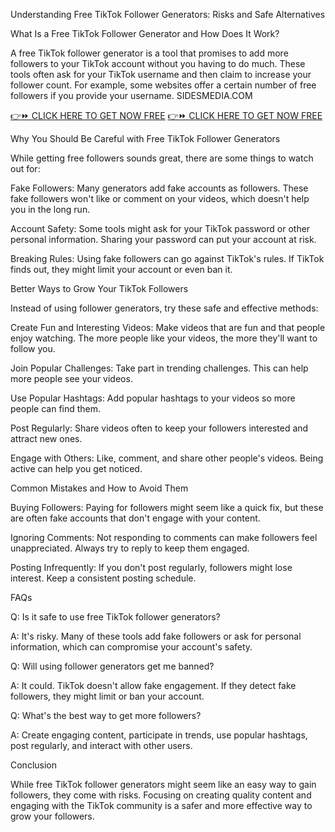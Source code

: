 Understanding Free TikTok Follower Generators: Risks and Safe Alternatives

What Is a Free TikTok Follower Generator and How Does It Work?

A free TikTok follower generator is a tool that promises to add more followers to your TikTok account without you having to do much. These tools often ask for your TikTok username and then claim to increase your follower count. For example, some websites offer a certain number of free followers if you provide your username. 
SIDESMEDIA.COM

[👉⏩ CLICK HERE TO GET NOW FREE](https://ecomadboosters.xyz/%20free%20tiktok%20followers%20generator/)
[👉⏩ CLICK HERE TO GET NOW FREE](https://ecomadboosters.xyz/%20free%20tiktok%20followers%20generator/)

Why You Should Be Careful with Free TikTok Follower Generators

While getting free followers sounds great, there are some things to watch out for:

Fake Followers: Many generators add fake accounts as followers. These fake followers won't like or comment on your videos, which doesn't help you in the long run.

Account Safety: Some tools might ask for your TikTok password or other personal information. Sharing your password can put your account at risk.

Breaking Rules: Using fake followers can go against TikTok's rules. If TikTok finds out, they might limit your account or even ban it.

Better Ways to Grow Your TikTok Followers

Instead of using follower generators, try these safe and effective methods:

Create Fun and Interesting Videos: Make videos that are fun and that people enjoy watching. The more people like your videos, the more they'll want to follow you.

Join Popular Challenges: Take part in trending challenges. This can help more people see your videos.

Use Popular Hashtags: Add popular hashtags to your videos so more people can find them.

Post Regularly: Share videos often to keep your followers interested and attract new ones.

Engage with Others: Like, comment, and share other people's videos. Being active can help you get noticed.

Common Mistakes and How to Avoid Them

Buying Followers: Paying for followers might seem like a quick fix, but these are often fake accounts that don't engage with your content.

Ignoring Comments: Not responding to comments can make followers feel unappreciated. Always try to reply to keep them engaged.

Posting Infrequently: If you don't post regularly, followers might lose interest. Keep a consistent posting schedule.

FAQs

Q: Is it safe to use free TikTok follower generators?

A: It's risky. Many of these tools add fake followers or ask for personal information, which can compromise your account's safety.

Q: Will using follower generators get me banned?

A: It could. TikTok doesn't allow fake engagement. If they detect fake followers, they might limit or ban your account.

Q: What's the best way to get more followers?

A: Create engaging content, participate in trends, use popular hashtags, post regularly, and interact with other users.

Conclusion

While free TikTok follower generators might seem like an easy way to gain followers, they come with risks. Focusing on creating quality content and engaging with the TikTok community is a safer and more effective way to grow your followers.
